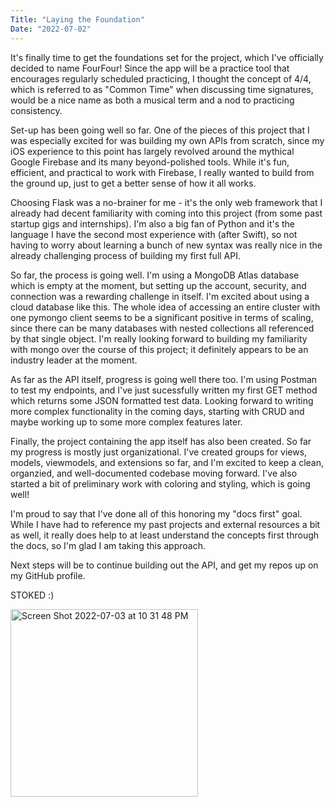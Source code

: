 ```yaml
---
Title: "Laying the Foundation"
Date: "2022-07-02"
---
```


It's finally time to get the foundations set for the project, which I've officially decided to name FourFour! Since the app will be a practice tool that encourages regularly scheduled practicing, I thought the concept of 4/4, which is referred to as "Common Time" when discussing time signatures, would be a nice name as both a musical term and a nod to practicing consistency. 

Set-up has been going well so far. One of the pieces of this project that I was especially excited for was building my own APIs from scratch, since my iOS experience to this point has largely revolved around the mythical Google Firebase and its many beyond-polished tools. While it's fun, efficient, and practical to work with Firebase, I really wanted to build from the ground up, just to get a better sense of how it all works. 

Choosing Flask was a no-brainer for me - it's the only web framework that I already had decent familiarity with coming into this project (from some past startup gigs and internships). I'm also a big fan of Python and it's the language I have the second most experience with (after Swift), so not having to worry about learning a bunch of new syntax was really nice in the already challenging process of building my first full API. 

So far, the process is going well. I'm using a MongoDB Atlas database which is empty at the moment, but setting up the account, security, and connection was a rewarding challenge in itself. I'm excited about using a cloud database like this. The whole idea of accessing an entire cluster with one pymongo client seems to be a significant positive in terms of scaling, since there can be many databases with nested collections all referenced by that single object. I'm really looking forward to building my familiarity with mongo over the course of this project; it definitely appears to be an industry leader at the moment. 

As far as the API itself, progress is going well there too. I'm using Postman to test my endpoints, and I've just sucessfully written my first GET method which returns some JSON formatted test data. Looking forward to writing more complex functionality in the coming days, starting with CRUD and maybe working up to some more complex features later. 

Finally, the project containing the app itself has also been created. So far my progress is mostly just organizational. I've created groups for views, models, viewmodels, and extensions so far, and I'm excited to keep a clean, organzied, and well-documented codebase moving forward. I've also started a bit of preliminary work with coloring and styling, which is going well!

I'm proud to say that I've done all of this honoring my "docs first" goal. While I have had to reference my past projects and external resources a bit as well, it really does help to at least understand the concepts first through the docs, so I'm glad I am taking this approach. 

Next steps will be to continue building out the API, and get my repos up on my GitHub profile.

STOKED :)

<img width="300" alt="Screen Shot 2022-07-03 at 10 31 48 PM" src="https://user-images.githubusercontent.com/92061170/177071388-a264d326-aa16-48fc-a844-6aebc3eaaecd.png">




